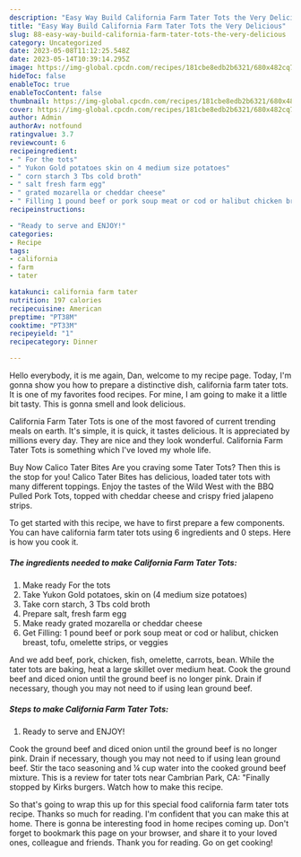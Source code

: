 ```yaml
---
description: "Easy Way Build California Farm Tater Tots the Very Delicious"
title: "Easy Way Build California Farm Tater Tots the Very Delicious"
slug: 88-easy-way-build-california-farm-tater-tots-the-very-delicious
category: Uncategorized
date: 2023-05-08T11:12:25.548Z
date: 2023-05-14T10:39:14.295Z
image: https://img-global.cpcdn.com/recipes/181cbe8edb2b6321/680x482cq70/california-farm-tater-tots-recipe-main-photo.jpg
hideToc: false
enableToc: true
enableTocContent: false
thumbnail: https://img-global.cpcdn.com/recipes/181cbe8edb2b6321/680x482cq70/california-farm-tater-tots-recipe-main-photo.jpg
cover: https://img-global.cpcdn.com/recipes/181cbe8edb2b6321/680x482cq70/california-farm-tater-tots-recipe-main-photo.jpg
author: Admin
authorAv: notfound
ratingvalue: 3.7
reviewcount: 6
recipeingredient:
- " For the tots"
- " Yukon Gold potatoes skin on 4 medium size potatoes"
- " corn starch 3 Tbs cold broth"
- " salt fresh farm egg"
- " grated mozarella or cheddar cheese"
- " Filling 1 pound beef or pork soup meat or cod or halibut chicken breast tofu omelette strips or veggies"
recipeinstructions:

- "Ready to serve and ENJOY!"
categories:
- Recipe
tags:
- california
- farm
- tater

katakunci: california farm tater 
nutrition: 197 calories
recipecuisine: American
preptime: "PT38M"
cooktime: "PT33M"
recipeyield: "1"
recipecategory: Dinner

---
```



Hello everybody, it is me again, Dan, welcome to my recipe page. Today, I'm gonna show you how to prepare a distinctive dish, california farm tater tots. It is one of my favorites food recipes. For mine, I am going to make it a little bit tasty. This is gonna smell and look delicious.

California Farm Tater Tots is one of the most favored of current trending meals on earth. It's simple, it is quick, it tastes delicious. It is appreciated by millions every day. They are nice and they look wonderful. California Farm Tater Tots is something which I've loved my whole life.

Buy Now Calico Tater Bites Are you craving some Tater Tots? Then this is the stop for you! Calico Tater Bites has delicious, loaded tater tots with many different toppings. Enjoy the tastes of the Wild West with the BBQ Pulled Pork Tots, topped with cheddar cheese and crispy fried jalapeno strips.


To get started with this recipe, we have to first prepare a few components. You can have california farm tater tots using 6 ingredients and 0 steps. Here is how you cook it.

<!--inarticleads1-->

##### The ingredients needed to make California Farm Tater Tots:

1. Make ready  For the tots
1. Take  Yukon Gold potatoes, skin on (4 medium size potatoes)
1. Take  corn starch, 3 Tbs cold broth
1. Prepare  salt, fresh farm egg
1. Make ready  grated mozarella or cheddar cheese
1. Get  Filling: 1 pound beef or pork soup meat or cod or halibut, chicken breast, tofu, omelette strips, or veggies


And we add beef, pork, chicken, fish, omelette, carrots, bean. While the tater tots are baking, heat a large skillet over medium heat. Cook the ground beef and diced onion until the ground beef is no longer pink. Drain if necessary, though you may not need to if using lean ground beef. 

<!--inarticleads2-->

##### Steps to make California Farm Tater Tots:


1. Ready to serve and ENJOY!

Cook the ground beef and diced onion until the ground beef is no longer pink. Drain if necessary, though you may not need to if using lean ground beef. Stir the taco seasoning and ¼ cup water into the cooked ground beef mixture. This is a review for tater tots near Cambrian Park, CA: &#34;Finally stopped by Kirks burgers. Watch how to make this recipe. 

So that's going to wrap this up for this special food california farm tater tots recipe. Thanks so much for reading. I'm confident that you can make this at home. There is gonna be interesting food in home recipes coming up. Don't forget to bookmark this page on your browser, and share it to your loved ones, colleague and friends. Thank you for reading. Go on get cooking!
